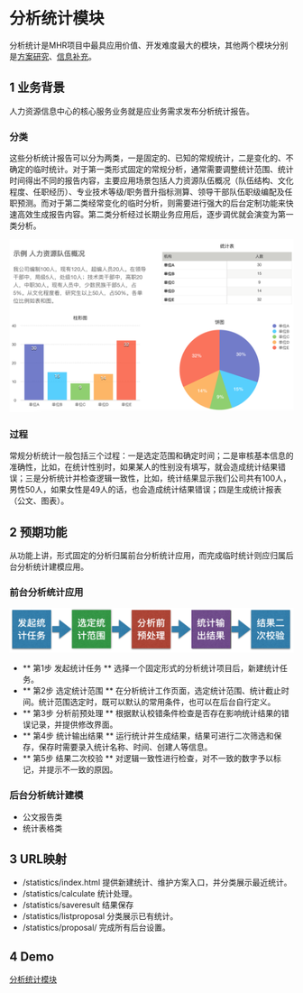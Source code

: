 # 分析统计模块
分析统计是MHR项目中最具应用价值、开发难度最大的模块，其他两个模块分别是[方案研究](proposal_requirement.md)、[信息补充](supplementaryinfo_requirement.md)。
## 1 业务背景
人力资源信息中心的核心服务业务就是应业务需求发布分析统计报告。

### 分类
这些分析统计报告可以分为两类，一是固定的、已知的常规统计，二是变化的、不确定的临时统计。对于第一类形式固定的常规分析，通常需要调整统计范围、统计时间得出不同的报告内容，主要应用场景包括人力资源队伍概况（队伍结构、文化程度、任职经历）、专业技术等级/职务晋升指标测算、领导干部队伍职级编配及任职预测。而对于第二类经常变化的临时分析，则需要进行强大的后台定制功能来快速高效生成报告内容。第二类分析经过长期业务应用后，逐步调优就会演变为第一类分析。

![分析统计示例](img/分析统计示例.png)


### 过程
常规分析统计一般包括三个过程：一是选定范围和确定时间；二是审核基本信息的准确性，比如，在统计性别时，如果某人的性别没有填写，就会造成统计结果错误；三是分析统计并检查逻辑一致性，比如，统计结果显示我们公司共有100人，男性50人，如果女性是49人的话，也会造成统计结果错误；四是生成统计报表（公文、图表）。


## 2 预期功能
从功能上讲，形式固定的分析归属前台分析统计应用，而完成临时统计则应归属后台分析统计建模应用。

### 前台分析统计应用
![img](img/分析统计流程.png)
* ** 第1步 发起统计任务 ** 选择一个固定形式的分析统计项目后，新建统计任务。
* ** 第2步 选定统计范围 ** 在分析统计工作页面，选定统计范围、统计截止时间。统计范围选定时，既可以默认的常用条件，也可以在后台自行定义。
* ** 第3步 分析前预处理 ** 根据默认校错条件检查是否存在影响统计结果的错误记录，并提供修改界面。
* ** 第4步 统计输出结果 ** 运行统计并生成结果，结果可进行二次筛选和保存，保存时需要录入统计名称、时间、创建人等信息。
* ** 第5步 结果二次校验 ** 对逻辑一致性进行检查，对不一致的数字予以标记，并提示不一致的原因。

### 后台分析统计建模
* 公文报告类
* 统计表格类

## 3 URL映射
* /statistics/index.html 提供新建统计、维护方案入口，并分类展示最近统计。
* /statistics/calculate 统计处理。
* /statistics/saveresult 结果保存
* /statistics/listproposal 分类展示已有统计。
* /statistics/proposal/ 完成所有后台设置。


## 4 Demo
[分析统计模块](http://123.207.161.77/statistics/index.html)
